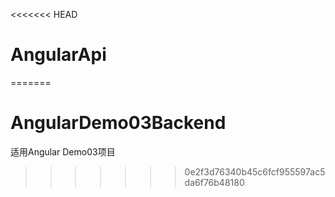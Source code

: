 <<<<<<< HEAD
# AngularApi
=======
# AngularDemo03Backend
适用Angular Demo03项目
>>>>>>> 0e2f3d76340b45c6fcf955597ac5da6f76b48180
